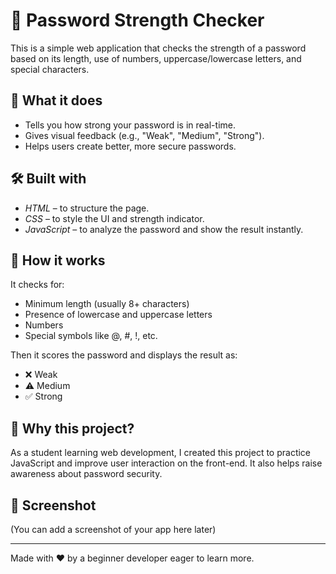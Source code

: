 # 🔐 Password Strength Checker

This is a simple web application that checks the strength of a password based on its length, use of numbers, uppercase/lowercase letters, and special characters.

## 🧠 What it does
- Tells you how strong your password is in real-time.
- Gives visual feedback (e.g., "Weak", "Medium", "Strong").
- Helps users create better, more secure passwords.

## 🛠 Built with
- *HTML* – to structure the page.
- *CSS* – to style the UI and strength indicator.
- *JavaScript* – to analyze the password and show the result instantly.

## 🧪 How it works
It checks for:
- Minimum length (usually 8+ characters)
- Presence of lowercase and uppercase letters
- Numbers
- Special symbols like @, #, !, etc.

Then it scores the password and displays the result as:
- ❌ Weak
- ⚠ Medium
- ✅ Strong

## 🎯 Why this project?
As a student learning web development, I created this project to practice JavaScript and improve user interaction on the front-end. It also helps raise awareness about password security.

## 📸 Screenshot
(You can add a screenshot of your app here later)

---

Made with ❤ by a beginner developer eager to learn more.
